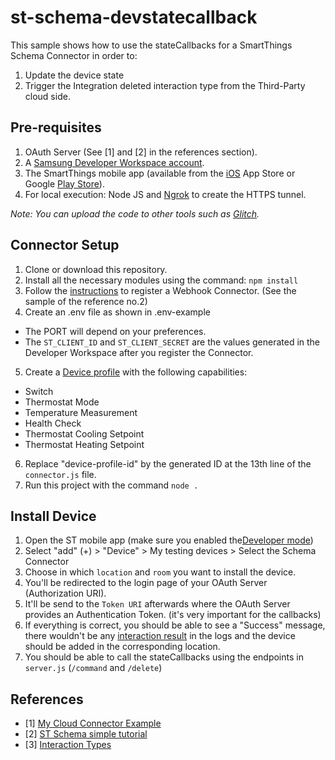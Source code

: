 # st-schema-devstatecallback
This sample shows how to use the stateCallbacks for a SmartThings Schema Connector in order to:
1. Update the device state
2. Trigger the Integration deleted interaction type from the Third-Party cloud side.

## Pre-requisites
1.  OAuth Server (See [1] and [2] in the references section).
2.  A [Samsung Developer Workspace account](https://smartthings.developer.samsung.com/workspace).
3.  The SmartThings mobile app (available from the [iOS](https://apps.apple.com/us/app/smartthings/id1222822904) App Store or Google [Play Store](https://play.google.com/store/apps/details?id=com.samsung.android.oneconnect)).
4. For local execution: Node JS and [Ngrok](https://ngrok.com/) to create the HTTPS tunnel.

*Note: You can upload the code to other tools such as [Glitch](https://glitch.com/).*

## Connector Setup
1. Clone or download this repository.
2. Install all the necessary modules using the command: `npm install`
3. Follow the [instructions](https://smartthings.developer.samsung.com/docs/devices/smartthings-schema/schema-basics.html#Register-Connector-in-Developer-Workspace) to register a Webhook Connector. (See the sample of the reference no.2)
4. Create an .env file as shown in .env-example
  - The PORT will depend on your preferences.
  - The `ST_CLIENT_ID` and `ST_CLIENT_SECRET` are the values generated in the Developer Workspace after you register the Connector.
5. Create a [Device profile](https://smartthings.developer.samsung.com/docs/devices/device-profile.html#Creating-a-device-profile) with the following capabilities:
  - Switch
  - Thermostat Mode
  - Temperature Measurement
  - Health Check
  - Thermostat Cooling Setpoint
  - Thermostat Heating Setpoint
6. Replace "device-profile-id" by the generated ID at the 13th line of the `connector.js` file.
7. Run this project with the command `node .`

## Install Device
1. Open the ST mobile app (make sure you enabled the[Developer mode](https://smartthings.developer.samsung.com/docs/testing/developer-mode.html#Enable-developer-mode))
2. Select "add" (+) > "Device" > My testing devices > Select the Schema Connector
3. Choose in which `location` and `room` you want to install the device.
4. You'll be redirected to the login page of your OAuth Server (Authorization URI).
5. It'll be send to the `Token URI` afterwards where the OAuth Server provides an Authentication Token. (it's very important for the callbacks)
6. If everything is correct, you should be able to see a "Success" message, there wouldn't be any  [interaction result](https://smartthings.developer.samsung.com/docs/devices/smartthings-schema/smartthings-schema-reference.html#Interaction-Result) in the logs and the device should be added in the corresponding location.
7. You should be able to call the stateCallbacks using the endpoints in `server.js` (`/command` and `/delete`)


## References
- [1] [My Cloud Connector Example](https://github.com/SmartThingsCommunity/MyCloudToCloudSchemaConnection)
- [2] [ST Schema simple tutorial](https://community.smartthings.com/t/schema-devices-and-custom-capabilities/199675)
- [3] [Interaction Types](https://smartthings.developer.samsung.com/docs/devices/smartthings-schema/smartthings-schema-reference.html)